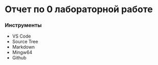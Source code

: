 # Отчет по 0 лабораторной работе 

### Инструменты
- VS Code
- Source Tree
- Markdown
- Mingw64
- Github
###
